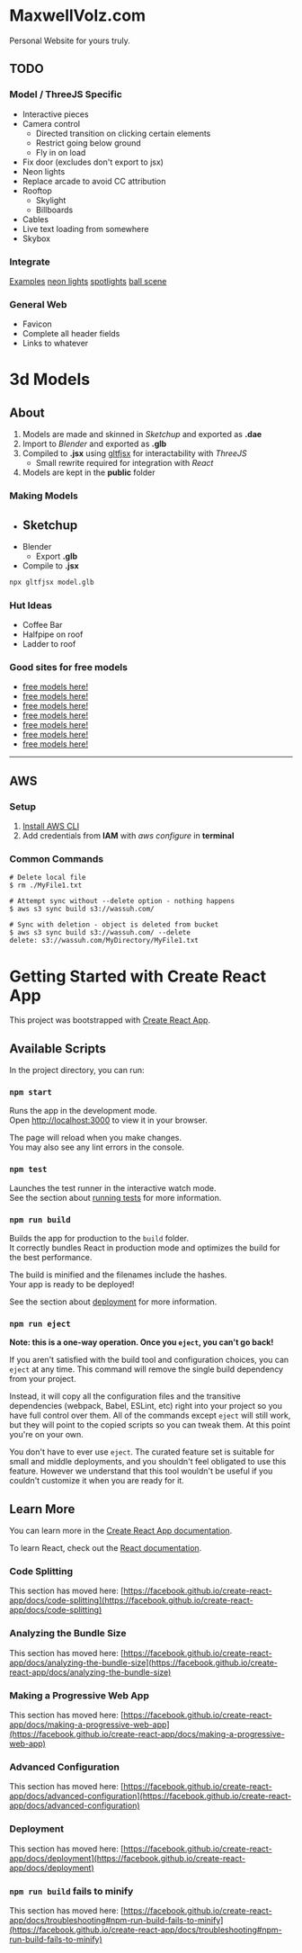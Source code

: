 # MaxwellVolz.com

Personal Website for yours truly.

## TODO

### Model / ThreeJS Specific

- Interactive pieces
- Camera control
    - Directed transition on clicking certain elements
    - Restrict going below ground
    - Fly in on load
- Fix door (excludes don't export to jsx)
- Neon lights
- Replace arcade to avoid CC attribution
- Rooftop
    - Skylight
    - Billboards
- Cables
- Live text loading from somewhere
- Skybox

### Integrate

[Examples](https://docs.pmnd.rs/react-three-fiber/getting-started/examples)
[neon lights](https://codesandbox.io/s/pbwi6i)
[spotlights](https://codesandbox.io/s/tx1pq)
[ball scene](https://codesandbox.io/s/pj7zjq)

### General Web

- Favicon
- Complete all header fields
- Links to whatever

# 3d Models

## About

1. Models are made and skinned in *Sketchup* and exported as **.dae**
2. Import to *Blender* and exported as **.glb**
3. Compiled to **.jsx** using [gltfjsx](https://github.com/pmndrs/gltfjsx) for interactability with *ThreeJS*
    - Small rewrite required for integration with *React*
4. Models are kept in the **public** folder

### Making Models

- Sketchup
    - 
- Blender
    - Export **.glb**
- Compile to **.jsx**

```sh
npx gltfjsx model.glb
```


### Hut Ideas

- Coffee Bar
- Halfpipe on roof
- Ladder to roof

### Good sites for free models

- [free models here!](https://www.cgtrader.com/)
- [free models here!](https://free3d.com/)
- [free models here!](https://www.turbosquid.com/Search/3D-Models/free)
- [free models here!](https://3dmdb.com/)
- [free models here!](http://www.yeggi.com/)
- [free models here!](https://www.myminifactory.com/)
- [free models here!](https://www.3dfindit.com/?lang=en_US)


---

## AWS

### Setup

1. [Install AWS CLI]()
2. Add credentials from **IAM** with *aws configure* in **terminal**


### Common Commands

```shell
# Delete local file
$ rm ./MyFile1.txt

# Attempt sync without --delete option - nothing happens
$ aws s3 sync build s3://wassuh.com/

# Sync with deletion - object is deleted from bucket
$ aws s3 sync build s3://wassuh.com/ --delete
delete: s3://wassuh.com/MyDirectory/MyFile1.txt
```
# Getting Started with Create React App

This project was bootstrapped with [Create React App](https://github.com/facebook/create-react-app).

## Available Scripts

In the project directory, you can run:

### `npm start`

Runs the app in the development mode.\
Open [http://localhost:3000](http://localhost:3000) to view it in your browser.

The page will reload when you make changes.\
You may also see any lint errors in the console.

### `npm test`

Launches the test runner in the interactive watch mode.\
See the section about [running tests](https://facebook.github.io/create-react-app/docs/running-tests) for more information.

### `npm run build`

Builds the app for production to the `build` folder.\
It correctly bundles React in production mode and optimizes the build for the best performance.

The build is minified and the filenames include the hashes.\
Your app is ready to be deployed!

See the section about [deployment](https://facebook.github.io/create-react-app/docs/deployment) for more information.

### `npm run eject`

**Note: this is a one-way operation. Once you `eject`, you can't go back!**

If you aren't satisfied with the build tool and configuration choices, you can `eject` at any time. This command will remove the single build dependency from your project.

Instead, it will copy all the configuration files and the transitive dependencies (webpack, Babel, ESLint, etc) right into your project so you have full control over them. All of the commands except `eject` will still work, but they will point to the copied scripts so you can tweak them. At this point you're on your own.

You don't have to ever use `eject`. The curated feature set is suitable for small and middle deployments, and you shouldn't feel obligated to use this feature. However we understand that this tool wouldn't be useful if you couldn't customize it when you are ready for it.

## Learn More

You can learn more in the [Create React App documentation](https://facebook.github.io/create-react-app/docs/getting-started).

To learn React, check out the [React documentation](https://reactjs.org/).

### Code Splitting

This section has moved here: [https://facebook.github.io/create-react-app/docs/code-splitting](https://facebook.github.io/create-react-app/docs/code-splitting)

### Analyzing the Bundle Size

This section has moved here: [https://facebook.github.io/create-react-app/docs/analyzing-the-bundle-size](https://facebook.github.io/create-react-app/docs/analyzing-the-bundle-size)

### Making a Progressive Web App

This section has moved here: [https://facebook.github.io/create-react-app/docs/making-a-progressive-web-app](https://facebook.github.io/create-react-app/docs/making-a-progressive-web-app)

### Advanced Configuration

This section has moved here: [https://facebook.github.io/create-react-app/docs/advanced-configuration](https://facebook.github.io/create-react-app/docs/advanced-configuration)

### Deployment

This section has moved here: [https://facebook.github.io/create-react-app/docs/deployment](https://facebook.github.io/create-react-app/docs/deployment)

### `npm run build` fails to minify

This section has moved here: [https://facebook.github.io/create-react-app/docs/troubleshooting#npm-run-build-fails-to-minify](https://facebook.github.io/create-react-app/docs/troubleshooting#npm-run-build-fails-to-minify)
